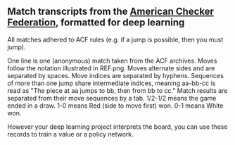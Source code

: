 ## Match transcripts from the [American Checker Federation](http://www.usacheckers.com), formatted for deep learning

All matches adhered to ACF rules (e.g. if a jump is possible, then you must jump).

One line is one (anonymous) match taken from the ACF archives. Moves follow the notation illustrated in REF.png. Moves alternate sides and are separated by spaces. Move indices are separated by hyphens. Sequences of more than one jump share intermediate indices, meaning aa-bb-cc is read as "The piece at aa jumps to bb, then from bb to cc." Match results are separated from their move sequences by a tab. 1/2-1/2 means the game ended in a draw. 1-0 means Red (side to move first) won. 0-1 means White won.

However your deep learning project interprets the board, you can use these records to train a value or a policy network.
